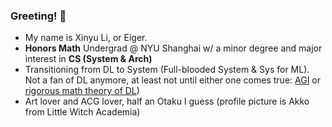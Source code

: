 ### Greeting! 👋

- My name is Xinyu Li, or Eiger. 
- **Honors Math** Undergrad @ NYU Shanghai w/ a minor degree and major interest in **CS (System & Arch)**
- Transitioning from DL to System (Full-blooded System & Sys for ML). Not a fan of DL anymore, at least not until either one comes true: <ins>AGI</ins> or <ins>rigorous math theory of DL</ins>)
- Art lover and ACG lover, half an Otaku I guess (profile picture is Akko from Little Witch Academia)

<!--
**Xinyu-Li-123/Xinyu-Li-123** is a ✨ _special_ ✨ repository because its `README.md` (this file) appears on your GitHub profile.

Here are some ideas to get you started:

- 🔭 I’m currently working on ...
- 🌱 I’m currently learning ...
- 👯 I’m looking to collaborate on ...
- 🤔 I’m looking for help with ...
- 💬 Ask me about ...
- 📫 How to reach me: ...
- 😄 Pronouns: ...
- ⚡ Fun fact: ...
-->
